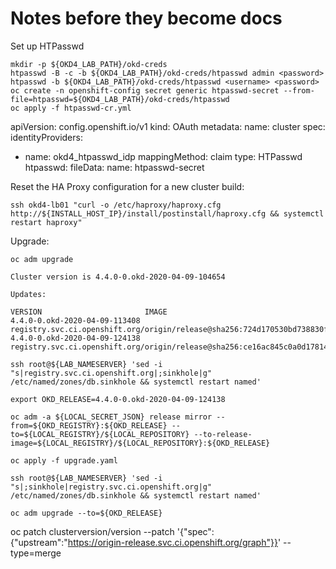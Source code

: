 # Notes before they become docs

Set up HTPasswd

    mkdir -p ${OKD4_LAB_PATH}/okd-creds
    htpasswd -B -c -b ${OKD4_LAB_PATH}/okd-creds/htpasswd admin <password>
    htpasswd -b ${OKD4_LAB_PATH}/okd-creds/htpasswd <username> <password>
    oc create -n openshift-config secret generic htpasswd-secret --from-file=htpasswd=${OKD4_LAB_PATH}/okd-creds/htpasswd
    oc apply -f htpasswd-cr.yml

apiVersion: config.openshift.io/v1
kind: OAuth
metadata:
  name: cluster
spec:
  identityProviders:
  - name: okd4_htpasswd_idp
    mappingMethod: claim 
    type: HTPasswd
    htpasswd:
      fileData:
        name: htpasswd-secret

Reset the HA Proxy configuration for a new cluster build:

    ssh okd4-lb01 "curl -o /etc/haproxy/haproxy.cfg http://${INSTALL_HOST_IP}/install/postinstall/haproxy.cfg && systemctl restart haproxy"

Upgrade:

    oc adm upgrade 

    Cluster version is 4.4.0-0.okd-2020-04-09-104654

    Updates:

    VERSION                       IMAGE
    4.4.0-0.okd-2020-04-09-113408 registry.svc.ci.openshift.org/origin/release@sha256:724d170530bd738830f0ba370e74d94a22fc70cf1c017b1d1447d39ae7c3cf4f
    4.4.0-0.okd-2020-04-09-124138 registry.svc.ci.openshift.org/origin/release@sha256:ce16ac845c0a0d178149553a51214367f63860aea71c0337f25556f25e5b8bb3

    ssh root@${LAB_NAMESERVER} 'sed -i "s|registry.svc.ci.openshift.org|;sinkhole|g" /etc/named/zones/db.sinkhole && systemctl restart named'

    export OKD_RELEASE=4.4.0-0.okd-2020-04-09-124138

    oc adm -a ${LOCAL_SECRET_JSON} release mirror --from=${OKD_REGISTRY}:${OKD_RELEASE} --to=${LOCAL_REGISTRY}/${LOCAL_REPOSITORY} --to-release-image=${LOCAL_REGISTRY}/${LOCAL_REPOSITORY}:${OKD_RELEASE}

    oc apply -f upgrade.yaml

    ssh root@${LAB_NAMESERVER} 'sed -i "s|;sinkhole|registry.svc.ci.openshift.org|g" /etc/named/zones/db.sinkhole && systemctl restart named'

    oc adm upgrade --to=${OKD_RELEASE}


oc patch clusterversion/version --patch '{"spec":{"upstream":"https://origin-release.svc.ci.openshift.org/graph"}}' --type=merge
